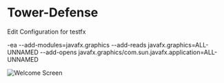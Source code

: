 # Tower-Defense
Edit Configuration for testfx

-ea --add-modules=javafx.graphics --add-reads javafx.graphics=ALL-UNNAMED --add-opens javafx.graphics/com.sun.javafx.application=ALL-UNNAMED 

![Welcome Screen](https://github.gatech.edu/pmittal43/Tower-Defense/blob/master/src/main/resources/images/forest.png?raw=true)
